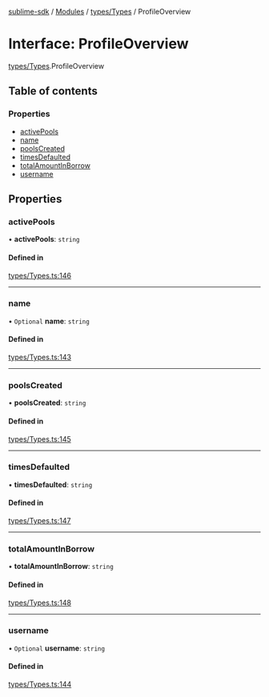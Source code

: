 [sublime-sdk](../README.md) / [Modules](../modules.md) / [types/Types](../modules/types_Types.md) / ProfileOverview

# Interface: ProfileOverview

[types/Types](../modules/types_Types.md).ProfileOverview

## Table of contents

### Properties

- [activePools](types_Types.ProfileOverview.md#activepools)
- [name](types_Types.ProfileOverview.md#name)
- [poolsCreated](types_Types.ProfileOverview.md#poolscreated)
- [timesDefaulted](types_Types.ProfileOverview.md#timesdefaulted)
- [totalAmountInBorrow](types_Types.ProfileOverview.md#totalamountinborrow)
- [username](types_Types.ProfileOverview.md#username)

## Properties

### activePools

• **activePools**: `string`

#### Defined in

[types/Types.ts:146](https://github.com/akshay111meher/sublime-sdk/blob/06a64cf/src/types/Types.ts#L146)

___

### name

• `Optional` **name**: `string`

#### Defined in

[types/Types.ts:143](https://github.com/akshay111meher/sublime-sdk/blob/06a64cf/src/types/Types.ts#L143)

___

### poolsCreated

• **poolsCreated**: `string`

#### Defined in

[types/Types.ts:145](https://github.com/akshay111meher/sublime-sdk/blob/06a64cf/src/types/Types.ts#L145)

___

### timesDefaulted

• **timesDefaulted**: `string`

#### Defined in

[types/Types.ts:147](https://github.com/akshay111meher/sublime-sdk/blob/06a64cf/src/types/Types.ts#L147)

___

### totalAmountInBorrow

• **totalAmountInBorrow**: `string`

#### Defined in

[types/Types.ts:148](https://github.com/akshay111meher/sublime-sdk/blob/06a64cf/src/types/Types.ts#L148)

___

### username

• `Optional` **username**: `string`

#### Defined in

[types/Types.ts:144](https://github.com/akshay111meher/sublime-sdk/blob/06a64cf/src/types/Types.ts#L144)
